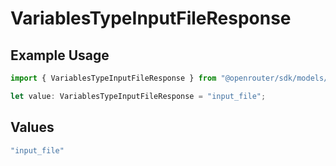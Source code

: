 # VariablesTypeInputFileResponse

## Example Usage

```typescript
import { VariablesTypeInputFileResponse } from "@openrouter/sdk/models/operations";

let value: VariablesTypeInputFileResponse = "input_file";
```

## Values

```typescript
"input_file"
```